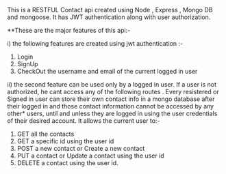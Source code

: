 This is a RESTFUL Contact api created using Node , Express , Mongo DB and mongoose. It has JWT authentication along with user authorization. 

**These are the major features of this api:-

i) the following features are created using jwt authentication :-
  1) Login
  2) SignUp
  3) CheckOut the username and email of the current logged in user

ii) the second feature can be used only by  a logged in user. If a  user is not authorized, he cant access any of the following routes . Every resistered or Signed in user can store their  own contact info in a mongo database after their logged in and those contact information cannot be accessed by any other* users,  until and unless they are logged in using the user credentials of their desired account. It allows the current user to:-

  1) GET all the contacts
  2) GET a specific id using the user  id
  3) POST a new contact or Create a new contact
  4) PUT a contact or Update a contact using the user id
  5) DELETE a contact using the user id.



